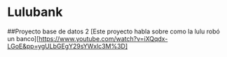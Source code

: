 # Lulubank
##Proyecto base de datos 2
[Este proyecto habla sobre como la lulu robó un banco][https://www.youtube.com/watch?v=iXQqdx-LGoE&pp=ygULbGEgY29sYWxlc3M%3D]
